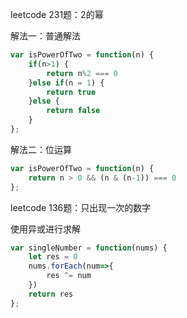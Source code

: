 leetcode 231题：2的幂

解法一：普通解法

```js
var isPowerOfTwo = function(n) {
    if(n>1) {
        return n%2 === 0
    }else if(n = 1) {
        return true
    }else {
        return false
    }
};
```

解法二：位运算

```js
var isPowerOfTwo = function(n) {
    return n > 0 && (n & (n-1)) === 0
};
```

leetcode 136题：只出现一次的数字

使用异或进行求解

```js
var singleNumber = function(nums) {
    let res = 0
    nums.forEach(num=>{
        res ^= num
    })
    return res
};
```